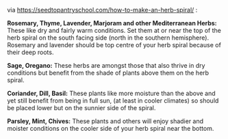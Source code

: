 via https://seedtopantryschool.com/how-to-make-an-herb-spiral/ :

**Rosemary, Thyme, Lavender, Marjoram and other Mediterranean Herbs:** These like dry and fairly warm conditions. Set them at or near the top of the herb spiral on the south facing side (north in the southern hemisphere). Rosemary and lavender should be top centre of your herb spiral because of their deep roots.

**Sage, Oregano:** These herbs are amongst those that also thrive in dry conditions but benefit from the shade of plants above them on the herb spiral.

**Coriander, Dill, Basil:** These plants like more moisture than the above and yet still benefit from being in full sun, (at least in cooler climates) so should be placed lower but on the sunnier side of the spiral.

**Parsley, Mint, Chives:** These plants and others will enjoy shadier and moister conditions on the cooler side of your herb spiral near the bottom.
